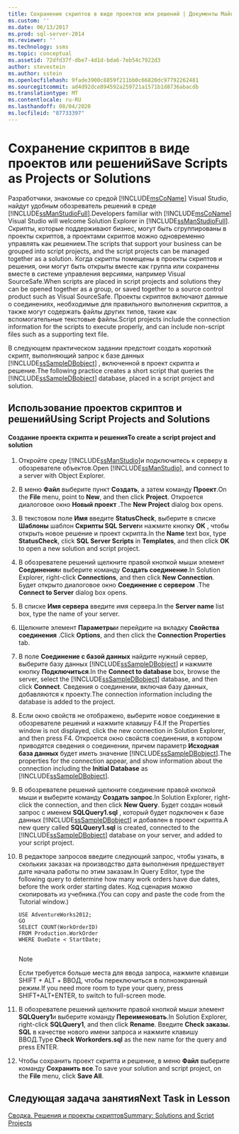 ```yaml
---
title: Сохранение скриптов в виде проектов или решений | Документы Майкрософт
ms.custom: ''
ms.date: 06/13/2017
ms.prod: sql-server-2014
ms.reviewer: ''
ms.technology: ssms
ms.topic: conceptual
ms.assetid: 72dfd37f-dbe7-4d1d-bda6-7eb54c7922d3
author: stevestein
ms.author: sstein
ms.openlocfilehash: 9fade3900c8859f211bb0c66820dc97792262481
ms.sourcegitcommit: ad4d92dce894592a259721a1571b1d8736abacdb
ms.translationtype: MT
ms.contentlocale: ru-RU
ms.lasthandoff: 08/04/2020
ms.locfileid: "87733397"
---
```

# <a name="save-scripts-as-projects-or-solutions"></a><span data-ttu-id="8af19-102">Сохранение скриптов в виде проектов или решений</span><span class="sxs-lookup"><span data-stu-id="8af19-102">Save Scripts as Projects or Solutions</span></span>
  <span data-ttu-id="8af19-103">Разработчики, знакомые со средой [!INCLUDE[msCoName](../../includes/msconame-md.md)] Visual Studio, найдут удобным обозреватель решений в среде [!INCLUDE[ssManStudioFull](../../includes/ssmanstudiofull-md.md)].</span><span class="sxs-lookup"><span data-stu-id="8af19-103">Developers familiar with [!INCLUDE[msCoName](../../includes/msconame-md.md)] Visual Studio will welcome Solution Explorer in [!INCLUDE[ssManStudioFull](../../includes/ssmanstudiofull-md.md)].</span></span> <span data-ttu-id="8af19-104">Скрипты, которые поддерживают бизнес, могут быть сгруппированы в проекты скриптов, а проектами скриптов можно одновременно управлять как решением.</span><span class="sxs-lookup"><span data-stu-id="8af19-104">The scripts that support your business can be grouped into script projects, and the script projects can be managed together as a solution.</span></span> <span data-ttu-id="8af19-105">Когда скрипты помещены в проекты скриптов и решения, они могут быть открыты вместе как группа или сохранены вместе в системе управления версиями, например Visual SourceSafe.</span><span class="sxs-lookup"><span data-stu-id="8af19-105">When scripts are placed in script projects and solutions they can be opened together as a group, or saved together to a source control product such as Visual SourceSafe.</span></span> <span data-ttu-id="8af19-106">Проекты скриптов включают данные о соединениях, необходимые для правильного выполнения скриптов, а также могут содержать файлы других типов, такие как вспомогательные текстовые файлы.</span><span class="sxs-lookup"><span data-stu-id="8af19-106">Script projects include the connection information for the scripts to execute properly, and can include non-script files such as a supporting text file.</span></span>  
  
 <span data-ttu-id="8af19-107">В следующем практическом задании предстоит создать короткий скрипт, выполняющий запрос к базе данных [!INCLUDE[ssSampleDBobject](../../includes/sssampledbobject-md.md)] , включенной в проект скрипта и решение.</span><span class="sxs-lookup"><span data-stu-id="8af19-107">The following practice creates a short script that queries the [!INCLUDE[ssSampleDBobject](../../includes/sssampledbobject-md.md)] database, placed in a script project and solution.</span></span>  
  
## <a name="using-script-projects-and-solutions"></a><span data-ttu-id="8af19-108">Использование проектов скриптов и решений</span><span class="sxs-lookup"><span data-stu-id="8af19-108">Using Script Projects and Solutions</span></span>  
  
#### <a name="to-create-a-script-project-and-solution"></a><span data-ttu-id="8af19-109">Создание проекта скрипта и решения</span><span class="sxs-lookup"><span data-stu-id="8af19-109">To create a script project and solution</span></span>  
  
1.  <span data-ttu-id="8af19-110">Откройте среду [!INCLUDE[ssManStudio](../../includes/ssmanstudio-md.md)]и подключитесь к серверу в обозревателе объектов.</span><span class="sxs-lookup"><span data-stu-id="8af19-110">Open [!INCLUDE[ssManStudio](../../includes/ssmanstudio-md.md)], and connect to a server with Object Explorer.</span></span>  
  
2.  <span data-ttu-id="8af19-111">В меню **Файл** выберите пункт **Создать**, а затем команду **Проект**.</span><span class="sxs-lookup"><span data-stu-id="8af19-111">On the **File** menu, point to **New**, and then click **Project**.</span></span> <span data-ttu-id="8af19-112">Откроется диалоговое окно **Новый проект** .</span><span class="sxs-lookup"><span data-stu-id="8af19-112">The **New Project** dialog box opens.</span></span>  
  
3.  <span data-ttu-id="8af19-113">В текстовом поле **Имя** введите **StatusCheck**, выберите в списке **Шаблоны** шаблон **Скрипты SQL Server**и нажмите кнопку **ОК** , чтобы открыть новое решение и проект скрипта.</span><span class="sxs-lookup"><span data-stu-id="8af19-113">In the **Name** text box, type **StatusCheck**, click **SQL Server Scripts** in **Templates**, and then click **OK** to open a new solution and script project.</span></span>  
  
4.  <span data-ttu-id="8af19-114">В обозревателе решений щелкните правой кнопкой мыши элемент **Соединения**и выберите команду **Создать соединение**.</span><span class="sxs-lookup"><span data-stu-id="8af19-114">In Solution Explorer, right-click **Connections**, and then click **New Connection**.</span></span> <span data-ttu-id="8af19-115">Будет открыто диалоговое окно **Соединение с сервером** .</span><span class="sxs-lookup"><span data-stu-id="8af19-115">The **Connect to Server** dialog box opens.</span></span>  
  
5.  <span data-ttu-id="8af19-116">В списке **Имя сервера** введите имя сервера.</span><span class="sxs-lookup"><span data-stu-id="8af19-116">In the **Server name** list box, type the name of your server.</span></span>  
  
6.  <span data-ttu-id="8af19-117">Щелкните элемент **Параметры**и перейдите на вкладку **Свойства соединения** .</span><span class="sxs-lookup"><span data-stu-id="8af19-117">Click **Options**, and then click the **Connection Properties** tab.</span></span>  
  
7.  <span data-ttu-id="8af19-118">В поле **Соединение с базой данных** найдите нужный сервер, выберите базу данных [!INCLUDE[ssSampleDBobject](../../includes/sssampledbobject-md.md)] и нажмите кнопку **Подключиться**.</span><span class="sxs-lookup"><span data-stu-id="8af19-118">In the **Connect to database** box, browse the server, select the [!INCLUDE[ssSampleDBobject](../../includes/sssampledbobject-md.md)] database, and then click **Connect**.</span></span> <span data-ttu-id="8af19-119">Сведения о соединении, включая базу данных, добавляются к проекту.</span><span class="sxs-lookup"><span data-stu-id="8af19-119">The connection information including the database is added to the project.</span></span>  
  
8.  <span data-ttu-id="8af19-120">Если окно свойств не отображено, выберите новое соединение в обозревателе решений и нажмите клавишу F4.</span><span class="sxs-lookup"><span data-stu-id="8af19-120">If the Properties window is not displayed, click the new connection in Solution Explorer, and then press F4.</span></span> <span data-ttu-id="8af19-121">Откроется окно свойств соединения, в котором приводятся сведения о соединении, причем параметр **Исходная база данных** будет иметь значение [!INCLUDE[ssSampleDBobject](../../includes/sssampledbobject-md.md)].</span><span class="sxs-lookup"><span data-stu-id="8af19-121">The properties for the connection appear, and show information about the connection including the **Initial Database** as [!INCLUDE[ssSampleDBobject](../../includes/sssampledbobject-md.md)].</span></span>  
  
9. <span data-ttu-id="8af19-122">В обозревателе решений щелкните соединение правой кнопкой мыши и выберите команду **Создать запрос**.</span><span class="sxs-lookup"><span data-stu-id="8af19-122">In Solution Explorer, right-click the connection, and then click **New Query**.</span></span> <span data-ttu-id="8af19-123">Будет создан новый запрос с именем **SQLQuery1.sql** , который будет подключен к базе данных [!INCLUDE[ssSampleDBobject](../../includes/sssampledbobject-md.md)] и добавлен в проект скрипта.</span><span class="sxs-lookup"><span data-stu-id="8af19-123">A new query called **SQLQuery1.sql** is created, connected to the [!INCLUDE[ssSampleDBobject](../../includes/sssampledbobject-md.md)] database on your server, and added to your script project.</span></span>  
  
10. <span data-ttu-id="8af19-124">В редакторе запросов введите следующий запрос, чтобы узнать, в скольких заказах на производство дата выполнения предшествует дате начала работы по этим заказам.</span><span class="sxs-lookup"><span data-stu-id="8af19-124">In Query Editor, type the following query to determine how many work orders have due dates, before the work order starting dates.</span></span> <span data-ttu-id="8af19-125">Код сценария можно скопировать из учебника.</span><span class="sxs-lookup"><span data-stu-id="8af19-125">(You can copy and paste the code from the Tutorial window.)</span></span>  
  
    ```  
    USE AdventureWorks2012;  
    GO  
    SELECT COUNT(WorkOrderID)  
    FROM Production.WorkOrder  
    WHERE DueDate < StartDate;  
  
    ```  
  
    > [!NOTE]  
    >  <span data-ttu-id="8af19-126">Если требуется больше места для ввода запроса, нажмите клавиши SHIFT + ALT + ВВОД, чтобы переключиться в полноэкранный режим.</span><span class="sxs-lookup"><span data-stu-id="8af19-126">If you need more room to type your query, press SHIFT+ALT+ENTER, to switch to full-screen mode.</span></span>  
  
11. <span data-ttu-id="8af19-127">В обозревателе решений щелкните правой кнопкой мыши элемент **SQLQuery1**и выберите команду **Переименовать**.</span><span class="sxs-lookup"><span data-stu-id="8af19-127">In Solution Explorer, right-click **SQLQuery1**, and then click **Rename**.</span></span> <span data-ttu-id="8af19-128">Введите **Check заказы. SQL** в качестве нового имени запроса и нажмите клавишу ВВОД.</span><span class="sxs-lookup"><span data-stu-id="8af19-128">Type **Check Workorders.sql** as the new name for the query and press ENTER.</span></span>  
  
12. <span data-ttu-id="8af19-129">Чтобы сохранить проект скрипта и решение, в меню **Файл** выберите команду **Сохранить все**.</span><span class="sxs-lookup"><span data-stu-id="8af19-129">To save your solution and script project, on the **File** menu, click **Save All**.</span></span>  
  
## <a name="next-task-in-lesson"></a><span data-ttu-id="8af19-130">Следующая задача занятия</span><span class="sxs-lookup"><span data-stu-id="8af19-130">Next Task in Lesson</span></span>  
 [<span data-ttu-id="8af19-131">Сводка. Решения и проекты скриптов</span><span class="sxs-lookup"><span data-stu-id="8af19-131">Summary: Solutions and Script Projects</span></span>](lesson-3-4-summary-solutions-and-script-projects.md)  
  
  
